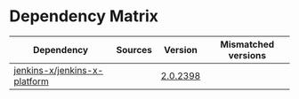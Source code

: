 # Dependency Matrix

Dependency | Sources | Version | Mismatched versions
---------- | ------- | ------- | -------------------
[jenkins-x/jenkins-x-platform](https://github.com/jenkins-x/jenkins-x-platform) |  | [2.0.2398](https://github.com/jenkins-x/jenkins-x-platform/releases/tag/v2.0.2398) | 
